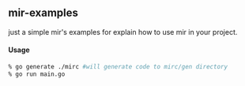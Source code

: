 ## mir-examples
just a simple mir's examples for explain how to use mir in your project.

#### Usage
```bash
% go generate ./mirc #will generate code to mirc/gen directory
% go run main.go
```
